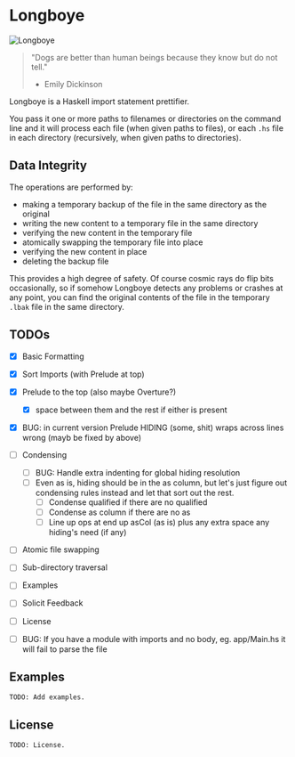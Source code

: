 # Longboye

![Longboye](https://github.com/lgastako/longboye/blob/master/longboye.jpg?raw=true "Longboye")

> "Dogs are better than human beings because they know but do not tell."
> - Emily Dickinson

Longboye is a Haskell import statement prettifier.

You pass it one or more paths to filenames or directories on the command line
and it will process each file (when given paths to files), or each `.hs` file
in each directory (recursively, when given paths to directories).

## Data Integrity

The operations are performed by:

- making a temporary backup of the file in the same directory as the original
- writing the new content to a temporary file in the same directory
- verifying the new content in the temporary file
- atomically swapping the temporary file into place
- verifying the new content in place
- deleting the backup file

This provides a high degree of safety.  Of course cosmic rays do flip bits
occasionally, so if somehow Longboye detects any problems or crashes at any
point, you can find the original contents of the file in the temporary `.lbak`
file in the same directory.

## TODOs

- [X] Basic Formatting
- [X] Sort Imports (with Prelude at top)
- [X] Prelude to the top (also maybe Overture?)
  - [X] space between them and the rest if either is present
- [X] BUG: in current version Prelude HIDING (some, shit) wraps across lines
      wrong (mayb be fixed by above)

- [ ] Condensing
  - [ ] BUG: Handle extra indenting for global hiding resolution
  - [ ] Even as is, hiding should be in the as column, but let's just figure out
        condensing rules instead and let that sort out the rest.
    - [ ] Condense qualified if there are no qualified
    - [ ] Condense as column if there are no as
    - [ ] Line up ops at end up asCol (as is) plus any extra space any hiding's
          need (if any)

- [ ] Atomic file swapping
- [ ] Sub-directory traversal
- [ ] Examples
- [ ] Solicit Feedback
- [ ] License
- [ ] BUG: If you have a module with imports and no body, eg. app/Main.hs
      it will fail to parse the file

## Examples

    TODO: Add examples.

## License

    TODO: License.
